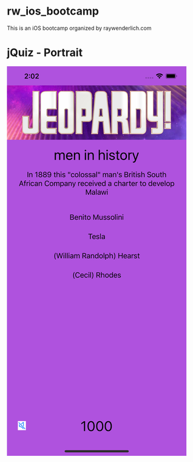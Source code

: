 
# rw_ios_bootcamp
This is an iOS bootcamp organized by raywenderlich.com


# jQuiz - Portrait

![jQuiz](Screenshots/jQuiz.png)



